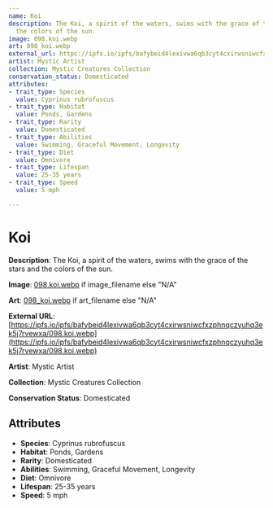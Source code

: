```yaml
---
name: Koi
description: The Koi, a spirit of the waters, swims with the grace of the stars and
  the colors of the sun.
image: 098.koi.webp
art: 098_koi.webp
external_url: https://ipfs.io/ipfs/bafybeid4lexivwa6qb3cyt4cxirwsniwcfxzphnqczyuhq3ek5j7rvewxa/098.koi.webp
artist: Mystic Artist
collection: Mystic Creatures Collection
conservation_status: Domesticated
attributes:
- trait_type: Species
  value: Cyprinus rubrofuscus
- trait_type: Habitat
  value: Ponds, Gardens
- trait_type: Rarity
  value: Domesticated
- trait_type: Abilities
  value: Swimming, Graceful Movement, Longevity
- trait_type: Diet
  value: Omnivore
- trait_type: Lifespan
  value: 25-35 years
- trait_type: Speed
  value: 5 mph

---
```


# Koi

**Description**: The Koi, a spirit of the waters, swims with the grace of the stars and the colors of the sun.

**Image**: [098.koi.webp](./098.koi.webp) if image_filename else "N/A"

**Art**: [098_koi.webp](./098_koi.webp) if art_filename else "N/A"

**External URL**: [https://ipfs.io/ipfs/bafybeid4lexivwa6qb3cyt4cxirwsniwcfxzphnqczyuhq3ek5j7rvewxa/098.koi.webp](https://ipfs.io/ipfs/bafybeid4lexivwa6qb3cyt4cxirwsniwcfxzphnqczyuhq3ek5j7rvewxa/098.koi.webp)

**Artist**: Mystic Artist

**Collection**: Mystic Creatures Collection

**Conservation Status**: Domesticated

## Attributes
- **Species**: Cyprinus rubrofuscus
- **Habitat**: Ponds, Gardens
- **Rarity**: Domesticated
- **Abilities**: Swimming, Graceful Movement, Longevity
- **Diet**: Omnivore
- **Lifespan**: 25-35 years
- **Speed**: 5 mph
